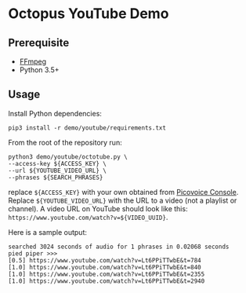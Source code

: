 # Octopus YouTube Demo

## Prerequisite

- [FFmpeg](https://www.ffmpeg.org/)
- Python 3.5+

## Usage

Install Python dependencies:

```console
pip3 install -r demo/youtube/requirements.txt
```

From the root of the repository run:

```console
python3 demo/youtube/octotube.py \
--access-key ${ACCESS_KEY} \
--url ${YOUTUBE_VIDEO_URL} \
--phrases ${SEARCH_PHRASES}
```

replace `${ACCESS_KEY}` with your own obtained from [Picovoice Console](https://console.picovoice.ai/). Replace `${YOUTUBE_VIDEO_URL}`
with the URL to a video (not a playlist or channel). A video URL on YouTube should look like this: `https://www.youtube.com/watch?v=${VIDEO_UUID}`.

Here is a sample output:

```console
searched 3024 seconds of audio for 1 phrases in 0.02068 seconds
pied piper >>>
[0.5] https://www.youtube.com/watch?v=Lt6PPiTTwbE&t=784
[1.0] https://www.youtube.com/watch?v=Lt6PPiTTwbE&t=840
[1.0] https://www.youtube.com/watch?v=Lt6PPiTTwbE&t=2355
[1.0] https://www.youtube.com/watch?v=Lt6PPiTTwbE&t=2940
```
